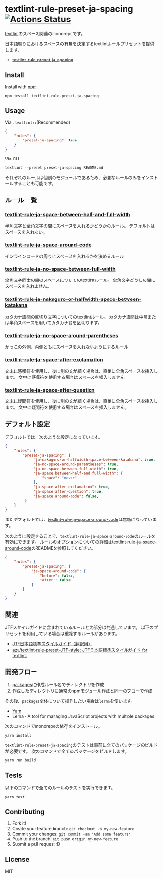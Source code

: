 # textlint-rule-preset-ja-spacing [![Actions Status](https://github.com/textlint-ja/textlint-rule-preset-ja-spacing/workflows/test/badge.svg)](https://github.com/textlint-ja/textlint-rule-preset-ja-spacing/actions?query=workflow%3A"test")

[textlint](https://textlint.github.io/)のスペース関連のmonorepoです。

日本語周りにおけるスペースの有無を決定するtextlintルールプリセットを提供します。

- [textlint-rule-preset-ja-spacing](./packages/textlint-rule-preset-ja-spacing)

## Install

Install with [npm](https://www.npmjs.com/):

    npm install textlint-rule-preset-ja-spacing

## Usage

Via `.textlintrc`(Recommended)

```json
{
    "rules": {
        "preset-ja-spacing": true
    }
}
```

Via CLI

```
textlint --preset preset-ja-spacing README.md
```


それぞれのルールは個別のモジュールであるため、必要なルールのみをインストールすることも可能です。

## ルール一覧

### [textlint-rule-ja-space-between-half-and-full-width](./packages/textlint-rule-ja-space-between-half-and-full-width)

半角文字と全角文字の間にスペースを入れるかどうかのルール。
デフォルトはスペースを入れない。

### [textlint-rule-ja-space-around-code](./packages/textlint-rule-ja-space-around-code)

インラインコードの周りにスペースを入れるかを決めるルール

### [textlint-rule-ja-no-space-between-full-width](./packages/textlint-rule-ja-no-space-between-full-width)

全角文字同士の間のスペースについてのtextlintルール。
全角文字どうしの間にスペースを入れません。

### [textlint-rule-ja-nakaguro-or-halfwidth-space-between-katakana](packages/textlint-rule-ja-nakaguro-or-halfwidth-space-between-katakana)

カタカナ語間の区切り文字についてのtextlintルール。
カタカナ語間は中黒または半角スペースを用いてカタカナ語を区切ります。

### [textlint-rule-ja-no-space-around-parentheses](packages/textlint-rule-ja-no-space-around-parentheses)

かっこの外側、内側ともにスペースを入れないようにするルール

### [textlint-rule-ja-space-after-exclamation](packages/textlint-rule-ja-space-after-exclamation)

文末に感嘆符を使用し、後に別の文が続く場合は、直後に全角スペースを挿入します。
文中に感嘆符を使用する場合はスペースを挿入しません

### [textlint-rule-ja-space-after-question](packages/textlint-rule-ja-space-after-question)

文末に疑問符を使用し、後に別の文が続く場合は、直後に全角スペースを挿入します。
文中に疑問符を使用する場合はスペースを挿入しません。

## デフォルト設定

デフォルトでは、次のような設定になっています。

```json
{
    "rules": {
        "preset-ja-spacing": {
             "ja-nakaguro-or-halfwidth-space-between-katakana": true,
             "ja-no-space-around-parentheses": true,
             "ja-no-space-between-full-width": true,
             "ja-space-between-half-and-full-width": {
                 "space": "never"
             },
             "ja-space-after-exclamation": true,
             "ja-space-after-question": true,
             "ja-space-around-code": false,
         }
    }
}
```

またデフォルトでは、[textlint-rule-ja-space-around-code](https://github.com/textlint-ja/textlint-rule-preset-ja-spacing/tree/master/packages/textlint-rule-ja-space-around-code)は無効になっています。

次のように設定することで、`textlint-rule-ja-space-around-code`のルールを有効にできます。
ルールのオプションについての詳細は[textlint-rule-ja-space-around-code](https://github.com/textlint-ja/textlint-rule-preset-ja-spacing/tree/master/packages/textlint-rule-ja-space-around-code)のREADMEを参照してください。

```json
{
    "rules": {
        "preset-ja-spacing": {
            "ja-space-around-code": {
                "before": false,
                "after": false
            }
        }
    }
}
```

## 関連

JTFスタイルガイドに含まれているルールと大部分は共通しています。
以下のプリセットを利用している場合は重複するルールがあります。

- [JTF日本語標準スタイルガイド（翻訳用）](https://www.jtf.jp/tips/styleguide "JTF日本語標準スタイルガイド（翻訳用）")
- [azu/textlint-rule-preset-JTF-style: JTF日本語標準スタイルガイド for textlint.](https://github.com/azu/textlint-rule-preset-JTF-style "azu/textlint-rule-preset-JTF-style: JTF日本語標準スタイルガイド for textlint.")

## 開発フロー

1. [packages](./packages)に作成ルール名でディレクトリを作成
2. 作成したディレクトリに通常のnpmモジュール作成と同一のフローで作成

その後、`packages`全体について操作したい場合は`lerna`を使います。

- [Yarn](https://classic.yarnpkg.com/en/)
- [Lerna · A tool for managing JavaScript projects with multiple packages.](https://lernajs.io/ "Lerna · A tool for managing JavaScript projects with multiple packages.")

次のコマンドでmonorepoの依存をインストール。

    yarn install
    
`textlint-rule-preset-ja-spacing`のテストは事前に全てのパッケージのビルドが必要です。
次のコマンドで全てのパッケージをビルドします。    

    yarn run build

## Tests

以下のコマンドで全てのルールのテストを実行できます。

    yarn test

## Contributing

1. Fork it!
2. Create your feature branch: `git checkout -b my-new-feature`
3. Commit your changes: `git commit -am 'Add some feature'`
4. Push to the branch: `git push origin my-new-feature`
5. Submit a pull request :D

## License

MIT
